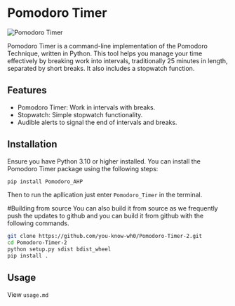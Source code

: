 # Pomodoro Timer

![Pomodoro Timer](https://img.shields.io/badge/Pomodoro_Timer-v0.9-brightgreen)

Pomodoro Timer is a command-line implementation of the Pomodoro Technique, written in Python. This tool helps you manage your time effectively by breaking work into intervals, traditionally 25 minutes in length, separated by short breaks. It also includes a stopwatch function.

## Features

- Pomodoro Timer: Work in intervals with breaks.
- Stopwatch: Simple stopwatch functionality.
- Audible alerts to signal the end of intervals and breaks.

## Installation
Ensure you have Python 3.10 or higher installed. You can install the Pomodoro Timer package using the following steps:

```sh 
pip install Pomodoro_AHP 
```
Then to run the apllication just enter ```Pomodoro_Timer``` in the terminal.

#Building from source 
You can also build it from source as we frequently push the updates to github and you can build it from github with the following commands. 
```sh
git clone https://github.com/you-know-wh0/Pomodoro-Timer-2.git
cd Pomodoro-Timer-2
python setup.py sdist bdist_wheel
pip install .
```

## Usage

View `usage.md`
